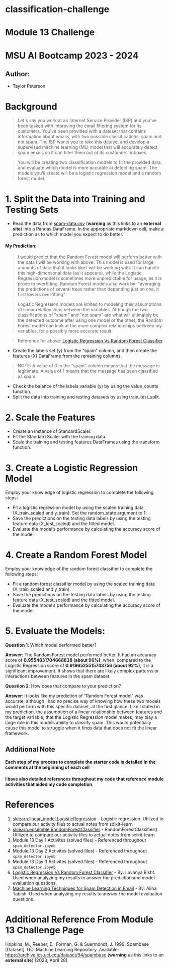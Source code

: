 # classification-challenge
# Module 13 Challenge 
# MSU AI Bootcamp 2023 - 2024
## Author:
- Taylor Peterson
# Background
>Let's say you work at an Internet Service Provider (ISP) and you've been tasked with improving the email filtering system for its customers. You've been provided with a dataset that contains information about emails, with two possible classifications: spam and not spam. The ISP wants you to take this dataset and develop a supervised machine learning (ML) model that will accurately detect spam emails so it can filter them out of its customers' inboxes.

>You will be creating two classification models to fit the provided data, and evaluate which model is more accurate at detecting spam. The models you'll create will be a logistic regression model and a random forest model.
# 1. Split the Data into Training and Testing Sets

* Read the data from [spam-data.csv](https://static.bc-edx.com/ai/ail-v-1-0/m13/challenge/spam-data.csv) (**warning** as this links to an **external site**) into a Pandas DataFrame.
In the appropriate markdown cell, make a prediction as to which model you expect to do better.

#### **My Prediction:**
>I would predict that the Random Forest model will perform better with the data I will be working with above. This model is used for large amounts of data that it looks like I will be working with. It can handle this high-dimensonal data (as it appears), while the Logistic Regression model is sometimes more unpredictable for usage, as it is prone to overfitting. Random Forest models also work by:
>"averaging the predictions of several trees rather than depending just on one, it first lowers overfitting" 

>Logistic Regression models are limited to modeling their assumptions of linear relationships between the variables. Although the two classifications of "spam" and "not spam" are what will ultimately be the detected outcome after using one model or the other, the Random Forest model can look at the more complex relationships between my variables, for a possibly more accurate result.


>Reference for above: [Logistic Regression Vs Random Forest Classifier](https://www.geeksforgeeks.org/logistic-regression-vs-random-forest-classifier/)

* Create the labels set (y) from the “spam” column, and then create the features (X) DataFrame from the remaining columns.

>NOTE: A value of 0 in the “spam” column means that the message is legitimate. A value of 1 means that the message has been classified as spam.

* Check the balance of the labels variable (y) by using the value_counts function.
* Split the data into training and testing datasets by using train_test_split.

# 2. Scale the Features
* Create an instance of StandardScaler.
* Fit the Standard Scaler with the training data.
* Scale the training and testing features DataFrames using the transform function. 
# 3. Create a Logistic Regression Model
Employ your knowledge of logistic regression to complete the following steps:
* Fit a logistic regression model by using the scaled training data (X_train_scaled and y_train). Set the random_state argument to 1.
* Save the predictions on the testing data labels by using the testing feature data (X_test_scaled) and the fitted model.
* Evaluate the model’s performance by calculating the accuracy score of the model.
# 4. Create a Random Forest Model
Employ your knowledge of the random forest classifier to complete the following steps:

* Fit a random forest classifier model by using the scaled training data (X_train_scaled and y_train).
* Save the predictions on the testing data labels by using the testing feature data (X_test_scaled) and the fitted model.
* Evaluate the model’s performance by calculating the accuracy score of the model.
# 5. Evaluate the Models:
**Question 1**: Which model performed better? 

**Answer**: The Random Forest model performed better. It had an accuracy score of **0.9554831704668838 (about 96%)**, when, compared to the Logistic Regression score of **0.9196525515743756 (about 92%)**, it is a significant improvement. It shows that there are likely complex patterns or interactions between features in the spam dataset.

**Question 2**: How does that compare to your prediction?

**Answer**: It looks like my prediction of "Random Forest model" was accurate, although I had no precise way of knowing how these two models would perform with this specific dataset, at the first glance. Like I stated in my prediction, the assumption of a linear relationship between features and the target variable, that the Logistic Regression model makes, may play a large role in this models ability to classify spam. This would potentially cause this model to struggle when it finds data that does not fit the linear framework.
## Additional Note
#### Each step of my process to complete the starter code is detailed in the comments at the beginning of each cell
#### I have also detailed references throughout my code that reference module activities that aided my code completion.

# References
1. [sklearn.linear_model.LogisticRegression](https://scikit-learn.org/stable/modules/generated/sklearn.linear_model.LogisticRegression.html) - Logistic regression. Utilized to compare our activity files to actual notes from scikit-learn
2. [sklearn.ensemble.RandomForestClassifier](https://scikit-learn.org/stable/modules/generated/sklearn.ensemble.RandomForestClassifier.html) - RandomForestClassifier(). Utilized to compare our activity files to actual notes from scikit-learn
3. Module 13 Day 1 Activites (solved files) - Referenced throughout `spam_detector.ipynb`
4. Module 13 Day 2 Activites (solved files) - Referenced throughout `spam_detector.ipynb`
5. Module 13 Day 3 Activites (solved files) - Referenced throughout `spam_detector.ipynb`
6. [Logistic Regression Vs Random Forest Classifier](https://www.geeksforgeeks.org/logistic-regression-vs-random-forest-classifier/) - By: Lavanya Bisht. Used when analyzing my results to answer the prediction and model evaluation questions.
7.  [Machine Learning Techniques for Spam Detection in Email](https://medium.com/@alinatabish/machine-learning-techniques-for-spam-detection-in-email-7db87eb11bc2) - By: Alina Tabish. Used when analyzing my results to answer the model evaluation questions.

# Additional Reference From Module 13 Challenge Page
Hopkins, M., Reeber, E., Forman, G. & Suermondt, J. 1999. Spambase [Dataset]. UCI Machine Learning Repository. Available: https://archive.ics.uci.edu/dataset/94/spambase (**warning** as this links to an **external site**) [2023, April 28].